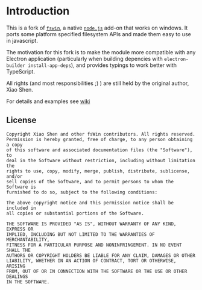# Introduction

This is a fork of [`fswin`](http://xxoo.github.com/node-fswin), a native [`node.js`](http://nodejs.org) add-on that works on windows.
It ports some platform specified filesystem APIs and made them easy to use in javascript.

The motivation for this fork is to make the module more compatible with any Electron application (particularly when building depencies
with `electron-builder install-app-deps`), and provides typings to work better with TypeScript.

All rights (and most responsibilities ;) ) are still held by the original author, Xiao Shen.

For details and examples see [wiki](https://github.com/xxoo/node-fswin/wiki)

## License

	Copyright Xiao Shen and other fsWin contributors. All rights reserved.
	Permission is hereby granted, free of charge, to any person obtaining a copy
	of this software and associated documentation files (the "Software"), to
	deal in the Software without restriction, including without limitation the
	rights to use, copy, modify, merge, publish, distribute, sublicense, and/or
	sell copies of the Software, and to permit persons to whom the Software is
	furnished to do so, subject to the following conditions:

	The above copyright notice and this permission notice shall be included in
	all copies or substantial portions of the Software.

	THE SOFTWARE IS PROVIDED "AS IS", WITHOUT WARRANTY OF ANY KIND, EXPRESS OR
	IMPLIED, INCLUDING BUT NOT LIMITED TO THE WARRANTIES OF MERCHANTABILITY,
	FITNESS FOR A PARTICULAR PURPOSE AND NONINFRINGEMENT. IN NO EVENT SHALL THE
	AUTHORS OR COPYRIGHT HOLDERS BE LIABLE FOR ANY CLAIM, DAMAGES OR OTHER
	LIABILITY, WHETHER IN AN ACTION OF CONTRACT, TORT OR OTHERWISE, ARISING
	FROM, OUT OF OR IN CONNECTION WITH THE SOFTWARE OR THE USE OR OTHER DEALINGS
	IN THE SOFTWARE.